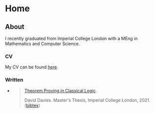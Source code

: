# Home

## About
I recently graduated from Imperial College London with a MEng in Mathematics and Computer Science. 

### CV
My CV can be found [here](https://david-davies.github.io/assets/cv.pdf).

### Written
- > [Theorem Proving in Classical Logic](https://david-davies.github.io/assets/masters.pdf).
  >
  > David Davies. Master's Thesis, Imperial College London, 2021. ([bibtex](https://david-davies.github.io/assets/masters.bib))


